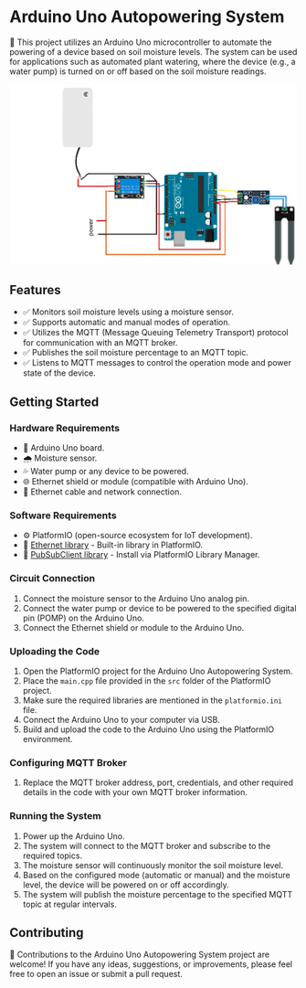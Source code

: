 # Arduino Uno Autopowering System

🌱 This project utilizes an Arduino Uno microcontroller to automate the powering of a device based on soil moisture levels. The system can be used for applications such as automated plant watering, where the device (e.g., a water pump) is turned on or off based on the soil moisture readings.

![Schematic](schematic.png)

## Features

- ✅ Monitors soil moisture levels using a moisture sensor.
- ✅ Supports automatic and manual modes of operation.
- ✅ Utilizes the MQTT (Message Queuing Telemetry Transport) protocol for communication with an MQTT broker.
- ✅ Publishes the soil moisture percentage to an MQTT topic.
- ✅ Listens to MQTT messages to control the operation mode and power state of the device.

## Getting Started

### Hardware Requirements

- 🔌 Arduino Uno board.
- 🌧️ Moisture sensor.
- 💦 Water pump or any device to be powered.
- 🌐 Ethernet shield or module (compatible with Arduino Uno).
- 🔌 Ethernet cable and network connection.

### Software Requirements

- ⚙️ PlatformIO (open-source ecosystem for IoT development).
- 📂 [Ethernet library](https://www.arduino.cc/en/Reference/Ethernet) - Built-in library in PlatformIO.
- 📂 [PubSubClient library](https://pubsubclient.knolleary.net/) - Install via PlatformIO Library Manager.

### Circuit Connection

1. Connect the moisture sensor to the Arduino Uno analog pin.
2. Connect the water pump or device to be powered to the specified digital pin (POMP) on the Arduino Uno.
3. Connect the Ethernet shield or module to the Arduino Uno.

### Uploading the Code

1. Open the PlatformIO project for the Arduino Uno Autopowering System.
2. Place the `main.cpp` file provided in the `src` folder of the PlatformIO project.
3. Make sure the required libraries are mentioned in the `platformio.ini` file.
4. Connect the Arduino Uno to your computer via USB.
5. Build and upload the code to the Arduino Uno using the PlatformIO environment.

### Configuring MQTT Broker

1. Replace the MQTT broker address, port, credentials, and other required details in the code with your own MQTT broker information.

### Running the System

1. Power up the Arduino Uno.
2. The system will connect to the MQTT broker and subscribe to the required topics.
3. The moisture sensor will continuously monitor the soil moisture level.
4. Based on the configured mode (automatic or manual) and the moisture level, the device will be powered on or off accordingly.
5. The system will publish the moisture percentage to the specified MQTT topic at regular intervals.

## Contributing

🤝 Contributions to the Arduino Uno Autopowering System project are welcome! If you have any ideas, suggestions, or improvements, please feel free to open an issue or submit a pull request.
